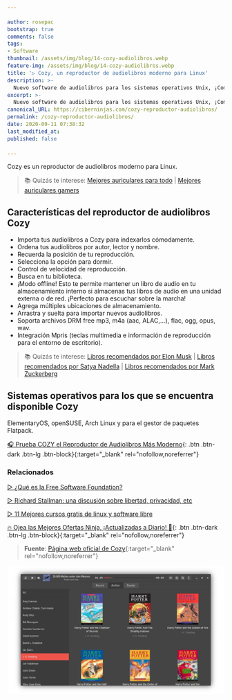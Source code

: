 ```yaml
---

author: rosepac
bootstrap: true
comments: false
tags:
- Software
thumbnail: /assets/img/blog/14-cozy-audiolibros.webp
feature-img: /assets/img/blog/14-cozy-audiolibros.webp
title: '▷ Cozy, un reproductor de audiolibros moderno para Linux'
description: >-
  Nuevo software de audiolibros para los sistemas operativos Unix, ¡Comienza a escuchar tus libros favoritos de la forma más cómoda!
excerpt: >-
  Nuevo software de audiolibros para los sistemas operativos Unix, ¡Comienza a escuchar tus libros favoritos de la forma más cómoda!
canonical_URL: https://ciberninjas.com/cozy-reproductor-audiolibros/
permalink: /cozy-reproductor-audiolibros/
date: 2020-09-11 07:38:32
last_modified_at: 
published: false

---
```


Cozy es un reproductor de audiolibros moderno para Linux.

> 📚 Quizás te interese: [Mejores auriculares para todo](https://ciberninjas.com/auriculares-diseño/) | [Mejores auriculares gamers](https://ciberninjas.com/auriculares-gamer/)

## **Características del reproductor de audiolibros Cozy**

- Importa tus audiolibros a Cozy para indexarlos cómodamente.
- Ordena tus audiolibros por autor, lector y nombre.
- Recuerda la posición de tu reproducción.
- Selecciona la opción para dormir.
- Control de velocidad de reproducción.
- Busca en tu biblioteca.
- ¡Modo offline! Esto te permite mantener un libro de audio en tu almacenamiento interno si almacenas tus libros de audio en una unidad externa o de red.  ¡Perfecto para escuchar sobre la marcha!
- Agrega múltiples ubicaciones de almacenamiento.
- Arrastra y suelta para importar nuevos audiolibros.
- Soporta archivos DRM free mp3, m4a (aac, ALAC,…), flac, ogg, opus, wav.
- Integración Mpris (teclas multimedia e información de reproducción para el entorno de escritorio).

> 📚 Quizás te interese: [Libros recomendados por Elon Musk](https://ciberninjas.com/libros-recomendados-elon-musk-2020/) | [Libros recomendados por Satya Nadella](https://ciberninjas.com/libros-recomendados-satya-nadella-2020/) | [Libros recomendados por Mark Zuckerberg](https://ciberninjas.com/libros-ciencias-zuckerberg/)

## **Sistemas operativos para los que se encuentra disponible Cozy**

ElementaryOS, openSUSE, Arch Linux y para el gestor de paquetes Flatpack.

[🎧 Prueba COZY el Reproductor de Audiolibros Más Moderno](https://cozy.geigi.de/ "Prueba COZY el Reproductor de Audiolibros Más Moderno"){: .btn .btn-dark .btn-lg .btn-block}{:target="_blank" rel="nofollow,noreferrer"}

### **Relacionados** <!-- omit in toc -->

[▷ ¿Qué es la Free Software Foundation?](https://ciberninjas.com/que-es-free-software-foundation/ "¿Qué es la Free Software Foundation?")

[▷ Richard Stallman: una discusión sobre libertad, privacidad, etc](https://ciberninjas.com/stallman-sobre-las-criptomonedas/ "Richard Stallman: una discusión sobre libertad, privacidad, etc")

[▷ 11 Mejores cursos gratis de linux y software libre](https://ciberninjas.com/cursos-linux-software-libre/ "11 Mejores cursos gratis de linux y software libre")

[🔥 Ojea las Mejores Ofertas Ninja, ¡Actualizadas a Diario! 🎁](https://www.amazon.es/shop/cibercursos){: .btn .btn-dark .btn-lg .btn-block}{:target="_blank" rel="nofollow,noreferrer"}

> **Fuente**: [Página web oficial de Cozy](https://cozy.geigi.de/ "Página web oficial de Cozy"){:target="_blank" rel="nofollow,noreferrer"}

![Cozy, un reproductor de audiolibros moderno para Linux](/assets/img/blog/14-cozy-audiolibros.webp "Cozy, un reproductor de audiolibros moderno para Linux")